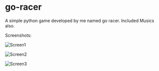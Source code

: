 # go-racer
A simple python game developed by me named go racer. Included Musics also.

Screenshots:

![Screen1](../master/screenshots/img1.jpg)

![Screen2](../master/screenshots/2.jpg)

![Screen3](../master/screenshots/3.jpg)
